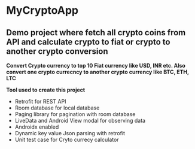 MyCryptoApp
==============

Demo project where fetch all crypto coins from API and calculate crypto to fiat or crypto to another crypto conversion
--------------
**Convert Crypto currency to top 10 Fiat currency like USD, INR etc. Also convert one crypto currecncy to another crypto currency like BTC, ETH, LTC**


**Tool used to create this project**

- Retrofit for REST API
- Room database for local database
- Paging library for pagination with room database
- LiveData and Android View modal for observing data
- Androidx enabled
- Dynamic key value Json parsing with retrofit 
- Unit test case for Cryto currecy calculator


